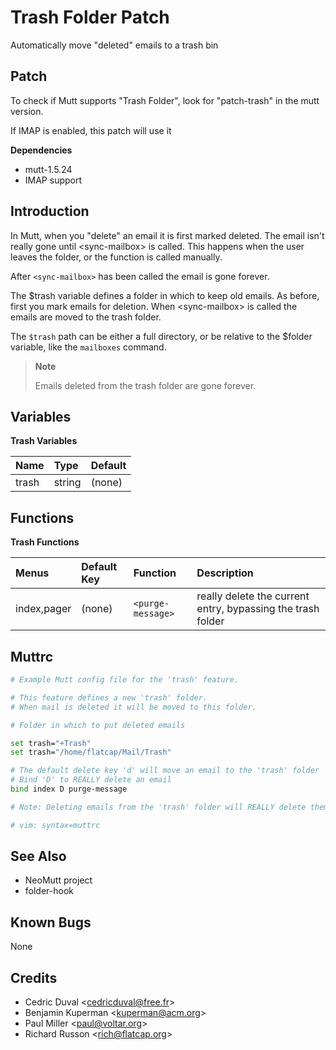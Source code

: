 Trash Folder Patch
==================

Automatically move "deleted" emails to a trash bin

Patch
-----

To check if Mutt supports "Trash Folder", look for "patch-trash" in the mutt version.

If IMAP is enabled, this patch will use it

**Dependencies**
-   mutt-1.5.24
-   IMAP support

Introduction
------------

In Mutt, when you "delete" an email it is first marked deleted. The email isn't really gone until \<sync-mailbox\> is called. This happens when the user leaves the folder, or the function is called manually.

After `<sync-mailbox>` has been called the email is gone forever.

The $trash variable defines a folder in which to keep old emails. As before, first you mark emails for deletion. When \<sync-mailbox\> is called the emails are moved to the trash folder.

The `$trash` path can be either a full directory, or be relative to the $folder variable, like the `mailboxes` command.

> **Note**
>
> Emails deleted from the trash folder are gone forever.

Variables
---------

**Trash Variables**

| Name  | Type   | Default |
|:------|:-------|:--------|
| trash | string | (none)  |

Functions
---------

**Trash Functions**

| Menus       | Default Key | Function          | Description                                                 |
|:------------|:------------|:------------------|:------------------------------------------------------------|
| index,pager | (none)      | `<purge-message>` | really delete the current entry, bypassing the trash folder |

Muttrc
------

```bash
# Example Mutt config file for the 'trash' feature.

# This feature defines a new 'trash' folder.
# When mail is deleted it will be moved to this folder.

# Folder in which to put deleted emails

set trash="+Trash"
set trash="/home/flatcap/Mail/Trash"

# The default delete key 'd' will move an email to the 'trash' folder
# Bind 'D' to REALLY delete an email
bind index D purge-message

# Note: Deleting emails from the 'trash' folder will REALLY delete them.

# vim: syntax=muttrc
```

See Also
--------

-   NeoMutt project
-   folder-hook

Known Bugs
----------

None

Credits
-------

-   Cedric Duval \<cedricduval@free.fr\>
-   Benjamin Kuperman \<kuperman@acm.org\>
-   Paul Miller \<paul@voltar.org\>
-   Richard Russon \<rich@flatcap.org\>

